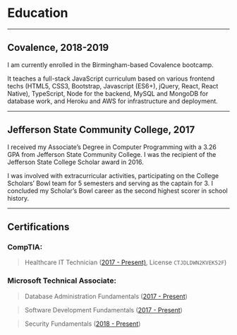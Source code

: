 # Education

---
## Covalence, 2018-2019
I am currently enrolled in the Birmingham-based Covalence bootcamp.

It teaches a full-stack JavaScript curriculum based on various frontend techs (HTML5, CSS3, Bootstrap, Javascript (ES6+), jQuery, React, React Native), TypeScript, Node for the backend, MySQL and MongoDB for database work, and Heroku and AWS for infrastructure and deployment.

---
## Jefferson State Community College, 2017
I received my Associate’s Degree in Computer Programming with a 3.26 GPA from Jefferson State Community College. I was the recipient of the Jefferson State College Scholar award in 2016.

I was involved with extracurricular activities, participating on the College Scholars’ Bowl team for 5 semesters and serving as the captain for 3. I concluded my Scholar’s Bowl career as the second highest scorer in school history.

---
## Certifications

### CompTIA:
>Healthcare IT Technician ([2017 - Present)](https://www.certmetrics.com/comptia/public/verification.aspx), License `CTJDLDWN2KVEK52F`)

### Microsoft Technical Associate:
>Database Administration Fundamentals ([2017 - Present](https://www.youracclaim.com/badges/ddfa48f5-981f-445c-a16b-0adfecd18f6d))

>Software Development Fundamentals ([2017 - Present](https://www.youracclaim.com/badges/2bdeff35-cf12-4228-af03-e3485a0c60d8))

>Security Fundamentals ([2018 - Present](https://www.youracclaim.com/badges/91a09b81-4a76-448a-be2c-7ea49551e31b))
